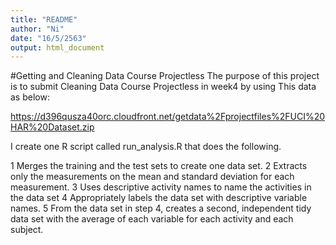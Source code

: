 ```yaml
---
title: "README"
author: "Ni"
date: "16/5/2563"
output: html_document
---
```


#Getting and Cleaning Data Course Projectless 
The purpose of this project is to  submit Cleaning Data Course Projectless  in week4 by using
This data as below:

https://d396qusza40orc.cloudfront.net/getdata%2Fprojectfiles%2FUCI%20HAR%20Dataset.zip

I create one R script called run_analysis.R that does the following.

1 Merges the training and the test sets to create one data set.
2 Extracts only the measurements on the mean and standard deviation for each measurement.
3 Uses descriptive activity names to name the activities in the data set
4 Appropriately labels the data set with descriptive variable names.
5 From the data set in step 4, creates a second, independent tidy data set with the average of each variable for each activity and each subject.
